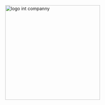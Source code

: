 <img width="300" height="300" alt="logo int companny" src="https://github.com/user-attachments/assets/243e605a-b04e-42a6-beed-b9e97f9485f1" />

